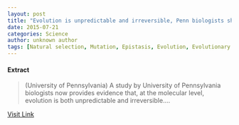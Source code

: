 ```yaml
---
layout: post
title: "Evolution is unpredictable and irreversible, Penn biologists show"
date: 2015-07-21
categories: Science
author: unknown author
tags: [Natural selection, Mutation, Epistasis, Evolution, Evolutionary biology, Cognitive science, Biology, Biology theories, Nature, Science, Biological evolution, Life sciences, Organisms]
---
```





#### Extract
>(University of Pennsylvania) A study by University of Pennsylvania biologists now provides evidence that, at the molecular level, evolution is both unpredictable and irreversible....



[Visit Link](http://www.eurekalert.org/pub_releases/2015-06/uop-eiu060815.php)


